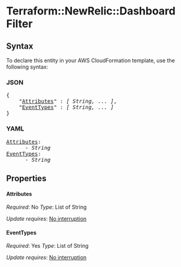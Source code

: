 # Terraform::NewRelic::Dashboard Filter

## Syntax

To declare this entity in your AWS CloudFormation template, use the following syntax:

### JSON

<pre>
{
    "<a href="#attributes" title="Attributes">Attributes</a>" : <i>[ String, ... ]</i>,
    "<a href="#eventtypes" title="EventTypes">EventTypes</a>" : <i>[ String, ... ]</i>
}
</pre>

### YAML

<pre>
<a href="#attributes" title="Attributes">Attributes</a>: <i>
      - String</i>
<a href="#eventtypes" title="EventTypes">EventTypes</a>: <i>
      - String</i>
</pre>

## Properties

#### Attributes

_Required_: No
_Type_: List of String

_Update requires_: [No interruption](https://docs.aws.amazon.com/AWSCloudFormation/latest/UserGuide/using-cfn-updating-stacks-update-behaviors.html#update-no-interrupt)

#### EventTypes

_Required_: Yes
_Type_: List of String

_Update requires_: [No interruption](https://docs.aws.amazon.com/AWSCloudFormation/latest/UserGuide/using-cfn-updating-stacks-update-behaviors.html#update-no-interrupt)

